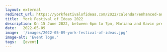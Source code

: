 ```yaml
---
layout: external
redirect_url: https://yorkfestivalofideas.com/2022/calendar/enhanced-audio-description/
title:  York Festival of Ideas 2022
description: On 15 June 2022, between 6pm to 7pm, Mariana and Gavin presented our work at the York Festival of Ideas at the University of York. 
date:   2022-05-09
image:  '/images/2022-05-09-york-festival-of-ideas.jpg'
image-alt: 'Event logo.'
tags:   [event]
---
```


